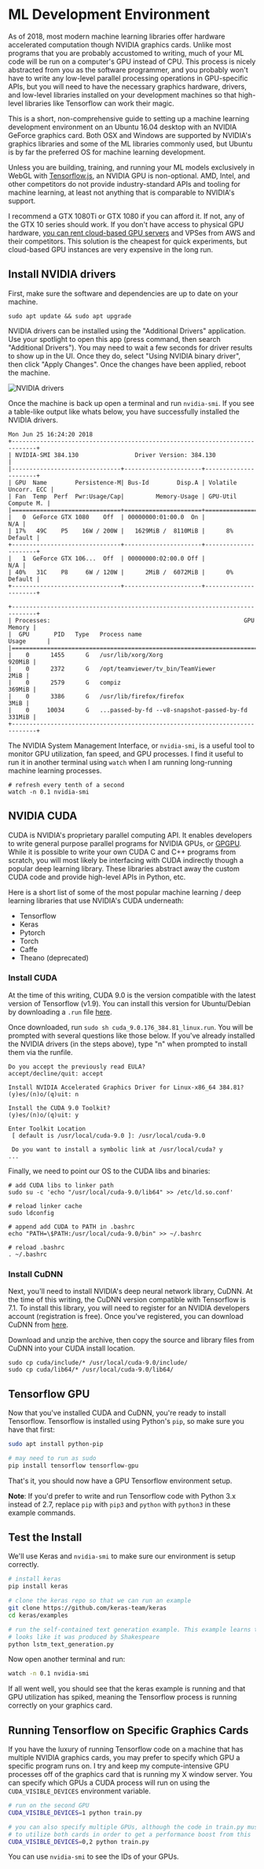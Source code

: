 # ML Development Environment

As of 2018, most modern machine learning libraries offer hardware accelerated computation though NVIDIA graphics cards. Unlike most programs that you are probably accustomed to writing, much of your ML code will be run on a computer's GPU instead of CPU. This process is nicely abstracted from you as the software programmer, and you probably won't have to write any low-level parallel processing operations in GPU-specific APIs, but you will need to have the necessary graphics hardware, drivers, and low-level libraries installed on your development machines so that high-level libraries like Tensorflow can work their magic.

This is a short, non-comprehensive guide to setting up a machine learning development environment on an Ubuntu 16.04 desktop with an NVIDIA GeForce graphics card. Both OSX and Windows are supported by NVIDIA's graphics libraries and some of the ML libraries commonly used, but Ubuntu is by far the preferred OS for machine learning development.

Unless you are building, training, and running your ML models exclusively in WebGL with [Tensorflow.js](https://js.tensorflow.org/), an NVIDIA GPU is non-optional. AMD, Intel, and other competitors do not provide industry-standard APIs and tooling for machine learning, at least not anything that is comparable to NVIDIA's support.

I recommend a GTX 1080Ti or GTX 1080 if you can afford it. If not, any of the GTX 10 series should work. If you don't have access to physical GPU hardware, [you can rent cloud-based GPU servers](https://docs.aws.amazon.com/dlami/latest/devguide/gpu.html) and VPSes from AWS and their competitors. This solution is the cheapest for quick experiments, but cloud-based GPU instances are very expensive in the long run.

## Install NVIDIA drivers

First, make sure the software and dependencies are up to date on your machine.

```
sudo apt update && sudo apt upgrade
```

NVIDIA drivers can be installed using the "Additional Drivers" application. Use your spotlight to open this app (press command, then search "Additional Drivers"). You may need to wait a few seconds for driver results to show up in the UI. Once they do, select "Using NVIDIA binary driver", then click "Apply Changes". Once the changes have been applied, reboot the machine.

![NVIDIA drivers](images/nvidia-driver-install.png)

Once the machine is back up open a terminal and run `nvidia-smi`. If you see a table-like output like whats below, you have successfully installed the NVIDIA drivers.

```
Mon Jun 25 16:24:20 2018       
+-----------------------------------------------------------------------------+
| NVIDIA-SMI 384.130                Driver Version: 384.130                   |
|-------------------------------+----------------------+----------------------+
| GPU  Name        Persistence-M| Bus-Id        Disp.A | Volatile Uncorr. ECC |
| Fan  Temp  Perf  Pwr:Usage/Cap|         Memory-Usage | GPU-Util  Compute M. |
|===============================+======================+======================|
|   0  GeForce GTX 1080    Off  | 00000000:01:00.0  On |                  N/A |
| 17%   49C    P5    16W / 200W |   1629MiB /  8110MiB |      8%      Default |
+-------------------------------+----------------------+----------------------+
|   1  GeForce GTX 106...  Off  | 00000000:02:00.0 Off |                  N/A |
| 40%   31C    P8     6W / 120W |      2MiB /  6072MiB |      0%      Default |
+-------------------------------+----------------------+----------------------+

+-----------------------------------------------------------------------------+
| Processes:                                                       GPU Memory |
|  GPU       PID   Type   Process name                             Usage      |
|=============================================================================|
|    0      1455      G   /usr/lib/xorg/Xorg                           920MiB |
|    0      2372      G   /opt/teamviewer/tv_bin/TeamViewer              2MiB |
|    0      2579      G   compiz                                       369MiB |
|    0      3386      G   /usr/lib/firefox/firefox                       3MiB |
|    0     10034      G   ...passed-by-fd --v8-snapshot-passed-by-fd   331MiB |
+-----------------------------------------------------------------------------+
```

The NVIDIA System Management Interface, or `nvidia-smi`, is a useful tool to monitor GPU utilization, fan speed, and GPU processes. I find it useful to run it in another terminal using `watch` when I am running long-running machine learning processes.

```
# refresh every tenth of a second
watch -n 0.1 nvidia-smi
```
## NVIDIA CUDA

CUDA is NVIDIA's proprietary parallel computing API. It enables developers to write general purpose parallel programs for NVIDIA GPUs, or [GPGPU](https://en.wikipedia.org/wiki/General-purpose_computing_on_graphics_processing_units). While it is possible to write your own CUDA C and C++ programs from scratch, you will most likely be interfacing with CUDA indirectly though a popular deep learning library. These libraries abstract away the custom CUDA code and provide high-level APIs in Python, etc.

Here is a short list of some of the most popular machine learning / deep learning libraries that use NVIDIA's CUDA underneath:

- Tensorflow
- Keras
- Pytorch
- Torch
- Caffe
- Theano (deprecated)

### Install CUDA

At the time of this writing, CUDA 9.0 is the version compatible with the latest version of Tensorflow (v1.9). You can install this version for Ubuntu/Debian by downloading a `.run` file [here](https://developer.nvidia.com/cuda-90-download-archive).

Once downloaded, run `sudo sh cuda_9.0.176_384.81_linux.run`. You will be prompted with several questions like those below. If you've already installed the NVIDIA drivers (in the steps above), type "n" when prompted to install them via the runfile.

```
Do you accept the previously read EULA?
accept/decline/quit: accept      

Install NVIDIA Accelerated Graphics Driver for Linux-x86_64 384.81?
(y)es/(n)o/(q)uit: n

Install the CUDA 9.0 Toolkit?
(y)es/(n)o/(q)uit: y

Enter Toolkit Location
 [ default is /usr/local/cuda-9.0 ]: /usr/local/cuda-9.0

 Do you want to install a symbolic link at /usr/local/cuda? y
...
```

Finally, we need to point our OS to the CUDA libs and binaries:

```
# add CUDA libs to linker path
sudo su -c 'echo "/usr/local/cuda-9.0/lib64" >> /etc/ld.so.conf'

# reload linker cache
sudo ldconfig

# append add CUDA to PATH in .bashrc
echo "PATH=\$PATH:/usr/local/cuda-9.0/bin" >> ~/.bashrc

# reload .bashrc
. ~/.bashrc
```

### Install CuDNN

Next, you'll need to install NVIDIA's deep neural network library, CuDNN. At the time of this writing, the CuDNN version compatible with Tensorflow is 7.1. To install this library, you will need to register for an NVIDIA developers account (registration is free). Once you've registered, you can download CuDNN from [here](https://developer.nvidia.com/rdp/cudnn-download).

Download and unzip the archive, then copy the source and library files from CuDNN into your CUDA install location.

```
sudo cp cuda/include/* /usr/local/cuda-9.0/include/
sudo cp cuda/lib64/* /usr/local/cuda-9.0/lib64/
```

## Tensorflow GPU

Now that you've installed CUDA and CuDNN, you're ready to install Tensorflow. Tensorflow is installed using Python's `pip`, so make sure you have that first:

```bash
sudo apt install python-pip
```

```bash
# may need to run as sudo
pip install tensorflow tensorflow-gpu
```

That's it, you should now have a GPU Tensorflow environment setup.

**Note**: If you'd prefer to write and run Tensorflow code with Python 3.x instead of 2.7, replace `pip` with `pip3` and `python` with `python3` in these example commands.

## Test the Install

We'll use Keras and `nvidia-smi` to make sure our environment is setup correctly.

```bash
# install keras
pip install keras

# clone the keras repo so that we can run an example
git clone https://github.com/keras-team/keras
cd keras/examples

# run the self-contained text generation example. This example learns to produce text that
# looks like it was produced by Shakespeare
python lstm_text_generation.py
```

Now open another terminal and run:

```bash
watch -n 0.1 nvidia-smi
```

If all went well, you should see that the keras example is running and that GPU utilization has spiked, meaning the Tensorflow process is running correctly on your graphics card.

## Running Tensorflow on Specific Graphics Cards

If you have the luxury of running Tensorflow code on a machine that has multiple NVIDIA graphics cards, you may prefer to specify which GPU a specific program runs on. I try and keep my compute-intensive GPU processes off of the graphics card that is running my X window server. You can specify which GPUs a CUDA process will run on using the `CUDA_VISIBLE_DEVICES` environment variable.


```bash
# run on the second GPU
CUDA_VISIBLE_DEVICES=1 python train.py

# you can also specify multiple GPUs, although the code in train.py must be written
# to utilize both cards in order to get a performance boost from this
CUDA_VISIBLE_DEVICES=0,2 python train.py
```

You can use `nvidia-smi` to see the IDs of your GPUs.
